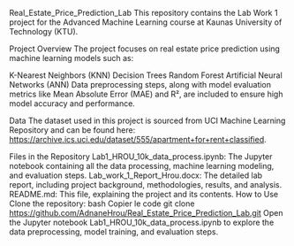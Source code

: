 Real_Estate_Price_Prediction_Lab
This repository contains the Lab Work 1 project for the Advanced Machine Learning course at Kaunas University of Technology (KTU).

Project Overview
The project focuses on real estate price prediction using machine learning models such as:

K-Nearest Neighbors (KNN)
Decision Trees
Random Forest
Artificial Neural Networks (ANN)
Data preprocessing steps, along with model evaluation metrics like Mean Absolute Error (MAE) and R², are included to ensure high model accuracy and performance.

Data
The dataset used in this project is sourced from UCI Machine Learning Repository and can be found here: https://archive.ics.uci.edu/dataset/555/apartment+for+rent+classified.

Files in the Repository
Lab1_HROU_10k_data_process.ipynb: The Jupyter notebook containing all the data processing, machine learning modeling, and evaluation steps.
Lab_work_1_Report_Hrou.docx: The detailed lab report, including project background, methodologies, results, and analysis.
README.md: This file, explaining the project and its contents.
How to Use
Clone the repository:
bash
Copier le code
git clone https://github.com/AdnaneHrou/Real_Estate_Price_Prediction_Lab.git
Open the Jupyter notebook Lab1_HROU_10k_data_process.ipynb to explore the data preprocessing, model training, and evaluation steps.
